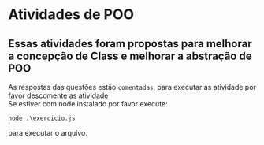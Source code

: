 # Atividades de POO
## Essas atividades foram propostas para melhorar a concepção de Class e melhorar a abstração de POO
As respostas das questões estão `comentadas`, para executar as atividade por favor descomente as atividade <br>
Se estiver com node instalado por favor execute:
````
node .\exercicio.js
````
para executar o arquivo.